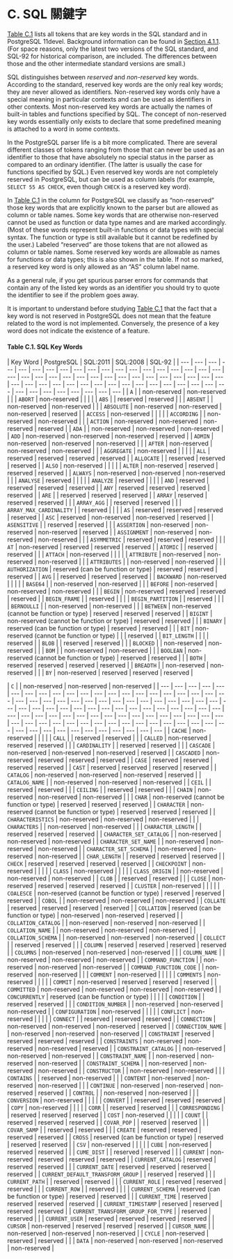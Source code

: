 # C. SQL 關鍵字

[Table C.1](c.-sql-guan-jian-zi.md#table-c-1-sql-key-words) lists all tokens that are key words in the SQL standard and in PostgreSQL 11devel. Background information can be found in [Section 4.1.1](../the-sql-language/4.-sql-yu-fa/4.1.-yu-fa-jie-gou.md#4-1-1-identifier-he-zi-keyword). \(For space reasons, only the latest two versions of the SQL standard, and SQL-92 for historical comparison, are included. The differences between those and the other intermediate standard versions are small.\)

SQL distinguishes between _reserved_ and _non-reserved_ key words. According to the standard, reserved key words are the only real key words; they are never allowed as identifiers. Non-reserved key words only have a special meaning in particular contexts and can be used as identifiers in other contexts. Most non-reserved key words are actually the names of built-in tables and functions specified by SQL. The concept of non-reserved key words essentially only exists to declare that some predefined meaning is attached to a word in some contexts.

In the PostgreSQL parser life is a bit more complicated. There are several different classes of tokens ranging from those that can never be used as an identifier to those that have absolutely no special status in the parser as compared to an ordinary identifier. \(The latter is usually the case for functions specified by SQL.\) Even reserved key words are not completely reserved in PostgreSQL, but can be used as column labels \(for example, `SELECT 55 AS CHECK`, even though `CHECK` is a reserved key word\).

In [Table C.1](https://www.postgresql.org/docs/devel/static/sql-keywords-appendix.html#KEYWORDS-TABLE) in the column for PostgreSQL we classify as “non-reserved” those key words that are explicitly known to the parser but are allowed as column or table names. Some key words that are otherwise non-reserved cannot be used as function or data type names and are marked accordingly. \(Most of these words represent built-in functions or data types with special syntax. The function or type is still available but it cannot be redefined by the user.\) Labeled “reserved” are those tokens that are not allowed as column or table names. Some reserved key words are allowable as names for functions or data types; this is also shown in the table. If not so marked, a reserved key word is only allowed as an “AS” column label name.

As a general rule, if you get spurious parser errors for commands that contain any of the listed key words as an identifier you should try to quote the identifier to see if the problem goes away.

It is important to understand before studying [Table C.1](https://www.postgresql.org/docs/devel/static/sql-keywords-appendix.html#KEYWORDS-TABLE) that the fact that a key word is not reserved in PostgreSQL does not mean that the feature related to the word is not implemented. Conversely, the presence of a key word does not indicate the existence of a feature.

#### **Table C.1. SQL Key Words**

| Key Word | PostgreSQL | SQL:2011 | SQL:2008 | SQL-92 |
| --- | --- | --- | --- | --- | --- | --- | --- | --- | --- | --- | --- | --- | --- | --- | --- | --- | --- | --- | --- | --- | --- | --- | --- | --- | --- | --- | --- | --- | --- | --- | --- | --- | --- | --- | --- | --- | --- | --- | --- | --- | --- | --- | --- | --- | --- | --- | --- | --- | --- | --- | --- | --- | --- | --- | --- | --- | --- | --- |
| `A` |   | non-reserved | non-reserved |   |
| `ABORT` | non-reserved |   |   |   |
| `ABS` |   | reserved | reserved |   |
| `ABSENT` |   | non-reserved | non-reserved |   |
| `ABSOLUTE` | non-reserved | non-reserved | non-reserved | reserved |
| `ACCESS` | non-reserved |   |   |   |
| `ACCORDING` |   | non-reserved | non-reserved |   |
| `ACTION` | non-reserved | non-reserved | non-reserved | reserved |
| `ADA` |   | non-reserved | non-reserved | non-reserved |
| `ADD` | non-reserved | non-reserved | non-reserved | reserved |
| `ADMIN` | non-reserved | non-reserved | non-reserved |   |
| `AFTER` | non-reserved | non-reserved | non-reserved |   |
| `AGGREGATE` | non-reserved |   |   |   |
| `ALL` | reserved | reserved | reserved | reserved |
| `ALLOCATE` |   | reserved | reserved | reserved |
| `ALSO` | non-reserved |   |   |   |
| `ALTER` | non-reserved | reserved | reserved | reserved |
| `ALWAYS` | non-reserved | non-reserved | non-reserved |   |
| `ANALYSE` | reserved |   |   |   |
| `ANALYZE` | reserved |   |   |   |
| `AND` | reserved | reserved | reserved | reserved |
| `ANY` | reserved | reserved | reserved | reserved |
| `ARE` |   | reserved | reserved | reserved |
| `ARRAY` | reserved | reserved | reserved |   |
| `ARRAY_AGG` |   | reserved | reserved |   |
| `ARRAY_MAX_CARDINALITY` |   | reserved |   |   |
| `AS` | reserved | reserved | reserved | reserved |
| `ASC` | reserved | non-reserved | non-reserved | reserved |
| `ASENSITIVE` |   | reserved | reserved |   |
| `ASSERTION` | non-reserved | non-reserved | non-reserved | reserved |
| `ASSIGNMENT` | non-reserved | non-reserved | non-reserved |   |
| `ASYMMETRIC` | reserved | reserved | reserved |   |
| `AT` | non-reserved | reserved | reserved | reserved |
| `ATOMIC` |   | reserved | reserved |   |
| `ATTACH` | non-reserved |   |   |   |
| `ATTRIBUTE` | non-reserved | non-reserved | non-reserved |   |
| `ATTRIBUTES` |   | non-reserved | non-reserved |   |
| `AUTHORIZATION` | reserved \(can be function or type\) | reserved | reserved | reserved |
| `AVG` |   | reserved | reserved | reserved |
| `BACKWARD` | non-reserved |   |   |   |
| `BASE64` |   | non-reserved | non-reserved |   |
| `BEFORE` | non-reserved | non-reserved | non-reserved |   |
| `BEGIN` | non-reserved | reserved | reserved | reserved |
| `BEGIN_FRAME` |   | reserved |   |   |
| `BEGIN_PARTITION` |   | reserved |   |   |
| `BERNOULLI` |   | non-reserved | non-reserved |   |
| `BETWEEN` | non-reserved \(cannot be function or type\) | reserved | reserved | reserved |
| `BIGINT` | non-reserved \(cannot be function or type\) | reserved | reserved |   |
| `BINARY` | reserved \(can be function or type\) | reserved | reserved |   |
| `BIT` | non-reserved \(cannot be function or type\) |   |   | reserved |
| `BIT_LENGTH` |   |   |   | reserved |
| `BLOB` |   | reserved | reserved |   |
| `BLOCKED` |   | non-reserved | non-reserved |   |
| `BOM` |   | non-reserved | non-reserved |   |
| `BOOLEAN` | non-reserved \(cannot be function or type\) | reserved | reserved |   |
| `BOTH` | reserved | reserved | reserved | reserved |
| `BREADTH` |   | non-reserved | non-reserved |   |
| `BY` | non-reserved | reserved | reserved | reserved |

| `C` |   | non-reserved | non-reserved | non-reserved |
| --- | --- | --- | --- | --- | --- | --- | --- | --- | --- | --- | --- | --- | --- | --- | --- | --- | --- | --- | --- | --- | --- | --- | --- | --- | --- | --- | --- | --- | --- | --- | --- | --- | --- | --- | --- | --- | --- | --- | --- | --- | --- | --- | --- | --- | --- | --- | --- | --- | --- | --- | --- | --- | --- | --- | --- | --- | --- | --- | --- | --- | --- | --- | --- | --- | --- | --- | --- | --- | --- | --- | --- | --- | --- | --- | --- | --- | --- | --- | --- | --- | --- | --- | --- | --- | --- | --- | --- | --- | --- | --- | --- | --- | --- | --- |
| `CACHE` | non-reserved |   |   |   |
| `CALL` |   | reserved | reserved |   |
| `CALLED` | non-reserved | reserved | reserved |   |
| `CARDINALITY` |   | reserved | reserved |   |
| `CASCADE` | non-reserved | non-reserved | non-reserved | reserved |
| `CASCADED` | non-reserved | reserved | reserved | reserved |
| `CASE` | reserved | reserved | reserved | reserved |
| `CAST` | reserved | reserved | reserved | reserved |
| `CATALOG` | non-reserved | non-reserved | non-reserved | reserved |
| `CATALOG_NAME` |   | non-reserved | non-reserved | non-reserved |
| `CEIL` |   | reserved | reserved |   |
| `CEILING` |   | reserved | reserved |   |
| `CHAIN` | non-reserved | non-reserved | non-reserved |   |
| `CHAR` | non-reserved \(cannot be function or type\) | reserved | reserved | reserved |
| `CHARACTER` | non-reserved \(cannot be function or type\) | reserved | reserved | reserved |
| `CHARACTERISTICS` | non-reserved | non-reserved | non-reserved |   |
| `CHARACTERS` |   | non-reserved | non-reserved |   |
| `CHARACTER_LENGTH` |   | reserved | reserved | reserved |
| `CHARACTER_SET_CATALOG` |   | non-reserved | non-reserved | non-reserved |
| `CHARACTER_SET_NAME` |   | non-reserved | non-reserved | non-reserved |
| `CHARACTER_SET_SCHEMA` |   | non-reserved | non-reserved | non-reserved |
| `CHAR_LENGTH` |   | reserved | reserved | reserved |
| `CHECK` | reserved | reserved | reserved | reserved |
| `CHECKPOINT` | non-reserved |   |   |   |
| `CLASS` | non-reserved |   |   |   |
| `CLASS_ORIGIN` |   | non-reserved | non-reserved | non-reserved |
| `CLOB` |   | reserved | reserved |   |
| `CLOSE` | non-reserved | reserved | reserved | reserved |
| `CLUSTER` | non-reserved |   |   |   |
| `COALESCE` | non-reserved \(cannot be function or type\) | reserved | reserved | reserved |
| `COBOL` |   | non-reserved | non-reserved | non-reserved |
| `COLLATE` | reserved | reserved | reserved | reserved |
| `COLLATION` | reserved \(can be function or type\) | non-reserved | non-reserved | reserved |
| `COLLATION_CATALOG` |   | non-reserved | non-reserved | non-reserved |
| `COLLATION_NAME` |   | non-reserved | non-reserved | non-reserved |
| `COLLATION_SCHEMA` |   | non-reserved | non-reserved | non-reserved |
| `COLLECT` |   | reserved | reserved |   |
| `COLUMN` | reserved | reserved | reserved | reserved |
| `COLUMNS` | non-reserved | non-reserved | non-reserved |   |
| `COLUMN_NAME` |   | non-reserved | non-reserved | non-reserved |
| `COMMAND_FUNCTION` |   | non-reserved | non-reserved | non-reserved |
| `COMMAND_FUNCTION_CODE` |   | non-reserved | non-reserved |   |
| `COMMENT` | non-reserved |   |   |   |
| `COMMENTS` | non-reserved |   |   |   |
| `COMMIT` | non-reserved | reserved | reserved | reserved |
| `COMMITTED` | non-reserved | non-reserved | non-reserved | non-reserved |
| `CONCURRENTLY` | reserved \(can be function or type\) |   |   |   |
| `CONDITION` |   | reserved | reserved |   |
| `CONDITION_NUMBER` |   | non-reserved | non-reserved | non-reserved |
| `CONFIGURATION` | non-reserved |   |   |   |
| `CONFLICT` | non-reserved |   |   |   |
| `CONNECT` |   | reserved | reserved | reserved |
| `CONNECTION` | non-reserved | non-reserved | non-reserved | reserved |
| `CONNECTION_NAME` |   | non-reserved | non-reserved | non-reserved |
| `CONSTRAINT` | reserved | reserved | reserved | reserved |
| `CONSTRAINTS` | non-reserved | non-reserved | non-reserved | reserved |
| `CONSTRAINT_CATALOG` |   | non-reserved | non-reserved | non-reserved |
| `CONSTRAINT_NAME` |   | non-reserved | non-reserved | non-reserved |
| `CONSTRAINT_SCHEMA` |   | non-reserved | non-reserved | non-reserved |
| `CONSTRUCTOR` |   | non-reserved | non-reserved |   |
| `CONTAINS` |   | reserved | non-reserved |   |
| `CONTENT` | non-reserved | non-reserved | non-reserved |   |
| `CONTINUE` | non-reserved | non-reserved | non-reserved | reserved |
| `CONTROL` |   | non-reserved | non-reserved |   |
| `CONVERSION` | non-reserved |   |   |   |
| `CONVERT` |   | reserved | reserved | reserved |
| `COPY` | non-reserved |   |   |   |
| `CORR` |   | reserved | reserved |   |
| `CORRESPONDING` |   | reserved | reserved | reserved |
| `COST` | non-reserved |   |   |   |
| `COUNT` |   | reserved | reserved | reserved |
| `COVAR_POP` |   | reserved | reserved |   |
| `COVAR_SAMP` |   | reserved | reserved |   |
| `CREATE` | reserved | reserved | reserved | reserved |
| `CROSS` | reserved \(can be function or type\) | reserved | reserved | reserved |
| `CSV` | non-reserved |   |   |   |
| `CUBE` | non-reserved | reserved | reserved |   |
| `CUME_DIST` |   | reserved | reserved |   |
| `CURRENT` | non-reserved | reserved | reserved | reserved |
| `CURRENT_CATALOG` | reserved | reserved | reserved |   |
| `CURRENT_DATE` | reserved | reserved | reserved | reserved |
| `CURRENT_DEFAULT_TRANSFORM_GROUP` |   | reserved | reserved |   |
| `CURRENT_PATH` |   | reserved | reserved |   |
| `CURRENT_ROLE` | reserved | reserved | reserved |   |
| `CURRENT_ROW` |   | reserved |   |   |
| `CURRENT_SCHEMA` | reserved \(can be function or type\) | reserved | reserved |   |
| `CURRENT_TIME` | reserved | reserved | reserved | reserved |
| `CURRENT_TIMESTAMP` | reserved | reserved | reserved | reserved |
| `CURRENT_TRANSFORM_GROUP_FOR_TYPE` |   | reserved | reserved |   |
| `CURRENT_USER` | reserved | reserved | reserved | reserved |
| `CURSOR` | non-reserved | reserved | reserved | reserved |
| `CURSOR_NAME` |   | non-reserved | non-reserved | non-reserved |
| `CYCLE` | non-reserved | reserved | reserved |   |
| `DATA` | non-reserved | non-reserved | non-reserved | non-reserved |

